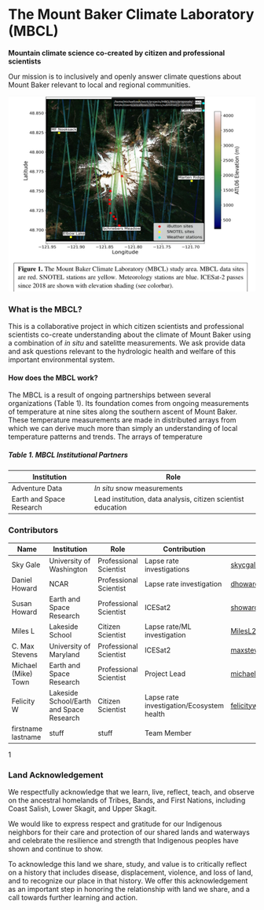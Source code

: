 # The Mount Baker Climate Laboratory (MBCL)

**Mountain climate science co-created by citizen and professional scientists**

Our mission is to inclusively and openly answer climate questions about Mount Baker relevant to local and regional communities. 

![MBCL_Overview](./images/MBCLprojectOverview.png "MBCL Overview")

### What is the MBCL?

This is a collaborative project in which citizen scientists and professional scientists co-create understanding about the climate of Mount Baker using a combination of *in situ* and satelitte measurements. We ask provide data and ask questions relevant to the hydrologic health and welfare of this important environmental system. 

#### How does the MBCL work?

The MBCL is a result of ongoing partnerships between several organizations (Table 1). Its foundation comes from ongoing measurements of temperature at nine sites along the southern ascent of Mount Baker. These temperature measurements are made in distributed arrays from which we can derive much more than simply an understanding of local temperature patterns and trends. The arrays of temperature 



##### Table 1. MBCL Institutional Partners

| Institution | Role |
| ------------- | ------------- |
| Adventure Data | *In situ* snow measurements |
| Earth and Space Research | Lead institution, data analysis, citizen scientist education |
 



### Contributors

| Name | Institution | Role | Contribution | Contact |
| ------------- | ------------- | ------------- | ------------- | ------------- |
| Sky Gale | University of Washington | Professional Scientist  |  Lapse rate investigations | skycgale@uw.edu |
| Daniel Howard | NCAR | Professional Scientist | Lapse rate investigation  | dhoward@ucar.edu |
| Susan Howard | Earth and Space Research  | Professional Scientist  | ICESat2 | showard@esr.edu |
| Miles L | Lakeside School | Citizen Scientist | Lapse rate/ML investigation| MilesL25@lakesideschool.org |
| C. Max Stevens | University of Maryland | Professional Scientist | ICESat2 | maxstev@umd.edu |
| Michael (Mike) Town | Earth and Space Research | Professional Scientist | Project Lead | michael.town@esr.org |
| Felicity W | Lakeside School/Earth and Space Research | Citizen Scientist | Lapse rate investigation/Ecosystem health | felicityw26@lakesideschool.org |
| firstname lastname | stuff | stuff | Team Member  | |
1
### Land Acknowledgement
We respectfully acknowledge that we learn, live, reflect, teach, and observe on the
ancestral homelands of Tribes, Bands, and First Nations, including Coast Salish, Lower
Skagit, and Upper Skagit.

We would like to express respect and gratitude for our Indigenous neighbors for their
care and protection of our shared lands and waterways and celebrate the resilience and
strength that Indigenous peoples have shown and continue to show.

To acknowledge this land we share, study, and value is to critically reflect on a history that includes disease,
displacement, violence, and loss of land, and to recognize our place in that history.
We offer this acknowledgement as an important step in honoring the relationship with land we
share, and a call towards further learning and action.
